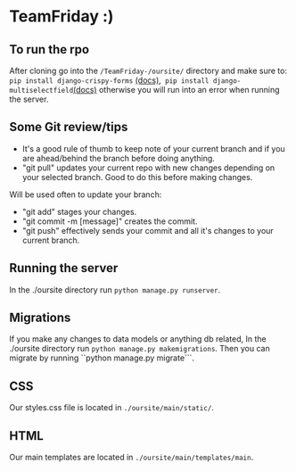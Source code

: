 # TeamFriday :)

## To run the rpo

After cloning go into the `/TeamFriday-/oursite/` directory and make sure to: ```pip install django-crispy-forms``` [(docs)](https://django-crispy-forms.readthedocs.io/en/latest/install.html),``` pip install django-multiselectfield```[(docs)](https://pypi.org/project/django-multiselectfield/) otherwise you will run into an error when running the server.

## Some Git review/tips
- It's a good rule of thumb to keep note of your current branch and if you are ahead/behind the branch before doing anything.
- "git pull" updates your current repo with new changes depending on your selected branch. Good to do this before making changes.

Will be used often to update your branch:
- "git add" stages your changes.
- "git commit -m [message]" creates the commit.
- "git push" effectively sends your commit and all it's changes to your current branch.

## Running the server

In the ./oursite directory run ```python manage.py runserver```.

## Migrations
If you make any changes to data models or anything db related, In the ./oursite directory run ```python manage.py makemigrations```.
Then you can migrate by running ``python manage.py migrate```.

## CSS

Our styles.css file is located in `./oursite/main/static/`.

## HTML

Our main templates are located in `./oursite/main/templates/main`.

